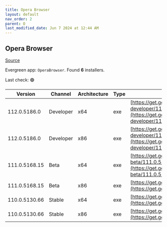 ```yaml
---
title: Opera Browser
layout: default
nav_order: 2
parent: O
last_modified_date: Jun 7 2024 at 12:44 AM
---
```


## Opera Browser

[Source](https://www.opera.com/browsers/opera)

Evergreen app: `OperaBrowser`. Found **6** installers.

Last check: 🟢

| Version       | Channel   | Architecture | Type | URI                                                                                                                                                                                                                    |
| ------------- | --------- | ------------ | ---- | ---------------------------------------------------------------------------------------------------------------------------------------------------------------------------------------------------------------------- |
| 112.0.5186.0  | Developer | x64          | exe  | [https://get.geo.opera.com/pub/opera-developer/112.0.5186.0/win/Opera_Developer_112.0.5186.0_Setup_x64.exe](https://get.geo.opera.com/pub/opera-developer/112.0.5186.0/win/Opera_Developer_112.0.5186.0_Setup_x64.exe) |
| 112.0.5186.0  | Developer | x86          | exe  | [https://get.geo.opera.com/pub/opera-developer/112.0.5186.0/win/Opera_Developer_112.0.5186.0_Setup.exe](https://get.geo.opera.com/pub/opera-developer/112.0.5186.0/win/Opera_Developer_112.0.5186.0_Setup.exe)         |
| 111.0.5168.15 | Beta      | x64          | exe  | [https://get.geo.opera.com/pub/opera-beta/111.0.5168.15/win/Opera_beta_111.0.5168.15_Setup_x64.exe](https://get.geo.opera.com/pub/opera-beta/111.0.5168.15/win/Opera_beta_111.0.5168.15_Setup_x64.exe)                 |
| 111.0.5168.15 | Beta      | x86          | exe  | [https://get.geo.opera.com/pub/opera-beta/111.0.5168.15/win/Opera_beta_111.0.5168.15_Setup.exe](https://get.geo.opera.com/pub/opera-beta/111.0.5168.15/win/Opera_beta_111.0.5168.15_Setup.exe)                         |
| 110.0.5130.66 | Stable    | x64          | exe  | [https://get.geo.opera.com/pub/opera/desktop/110.0.5130.66/win/Opera_110.0.5130.66_Setup_x64.exe](https://get.geo.opera.com/pub/opera/desktop/110.0.5130.66/win/Opera_110.0.5130.66_Setup_x64.exe)                     |
| 110.0.5130.66 | Stable    | x86          | exe  | [https://get.geo.opera.com/pub/opera/desktop/110.0.5130.66/win/Opera_110.0.5130.66_Setup.exe](https://get.geo.opera.com/pub/opera/desktop/110.0.5130.66/win/Opera_110.0.5130.66_Setup.exe)                             |
